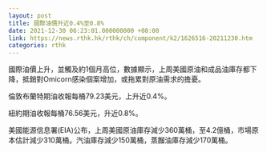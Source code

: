 ```yaml
---
layout: post
title: 國際油價升近0.4%至0.8%
date: 2021-12-30 06:23:01.000000000 +08:00
link: https://news.rthk.hk/rthk/ch/component/k2/1626516-20211230.htm
categories: rthk
---
```


國際油價上升，並觸及約1個月高位，數據顯示，上周美國原油和成品油庫存都下降，抵銷對Omicorn感染個案增加，或拖累對原油需求的擔憂。

倫敦布蘭特期油收報每桶79.23美元，上升近0.4%。

紐約期油收報每桶76.56美元，升近0.8%。

美國能源信息署(EIA)公布，上周美國原油庫存減少360萬桶，至4.2億桶，市場原本估計減少310萬桶。汽油庫存減少150萬桶，蒸餾油庫存減少170萬桶。
